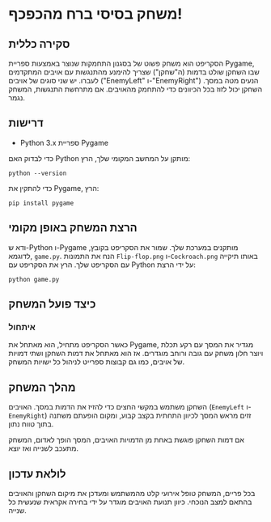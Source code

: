 # משחק בסיסי ברח מהכפכף!

## סקירה כללית

הסקריפט הוא משחק פשוט של בסגנון התחמקות שנוצר באמצעות ספריית Pygame, שבו השחקן שולט בדמות (ה"שחקן") שצריך להימנע מהתנגשות עם אויבים המתקדמים לעברו. יש שני סוגים של אויבים ("EnemyLeft" ו-"EnemyRight") הנעים מטה במסך. השחקן יכול לזוז בכל הכיוונים כדי להתחמק מהאויבים. אם מתרחשת התנגשות, המשחק נגמר.

## דרישות

- Python 3.x
  ספריית Pygame

כדי לבדוק האם Python מותקן על המחשב המקומי שלך, הרץ:

```shell
python --version
```

כדי להתקין את Pygame, הרץ:

```shell
pip install pygame
```

## הרצת המשחק באופן מקומי

  ודא ש-Python ו-Pygame מותקנים במערכת שלך.
  שמור את הסקריפט בקובץ, לדוגמא, `game.py`.
  הנח את התמונות `Flip-flop.png` ו-`Cockroach.png` באותו תיקייה עם הסקריפט שלך.
  הרץ את הסקריפט עם Python על ידי הרצת:

```shell
python game.py
```

## כיצד פועל המשחק

### איתחול

כאשר הסקריפט מתחיל, הוא מאתחל את Pygame, מגדיר את המסך עם רקע תכלת ויוצר חלון משחק עם גובה ורוחב מוגדרים. אז הוא מאתחל את דמות השחקן ושתי דמויות של אויבים, כמו גם קבוצות ספרייט לניהול כל ישויות המשחק.

## מהלך המשחק

השחקן משתמש במקשי החצים כדי להזיז את הדמות במסך. האויבים (`EnemyLeft` ו-`EnemyRight`) זזים מראש המסך לכיוון התחתית בקצב קבוע, ומקום הופעתם משתנה בתוך טווח נתון.

אם דמות השחקן פוגשת באחת מן הדמויות האויבים, המסך הופך לאדום, המשחק מתעכב לשנייה ואז יוצא.

## לולאת עדכון

בכל פריים, המשחק טופל אירועי קלט מהמשתמש ומעדכן את מיקום השחקן והאויבים בהתאם למצב הנוכחי. כיוון תנועת האויבים מוגדר על ידי בחירה אקראית שנעשית כל שנייה.  
